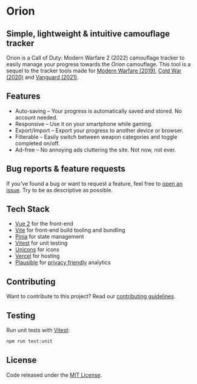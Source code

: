# Orion

## Simple, lightweight & intuitive camouflage tracker

Orion is a Call of Duty: Modern Warfare 2 (2022) camouflage tracker to easily manage your progress towards the *Orion* camouflage. This tool is a sequel to the tracker tools made for [Modern Warfare (2019)](https://damascus.vercel.app/), [Cold War (2020)](https://coldwar.vercel.app/) and [Vanguard (2021)](https://vanguard.emca.app/).

## Features

- Auto-saving – Your progress is automatically saved and stored. No account needed.
- Responsive – Use it on your smartphone while gaming.
- Export/Import – Export your progress to another device or browser.
- Filterable – Easily switch between weapon categories and toggle completed on/off.
- Ad-free – No annoying ads cluttering the site. Not now, not ever.

## Bug reports & feature requests
If you've found a bug or want to request a feature, feel free to [open an issue](https://github.com/carlssonemil/orion/issues/new). Try to be as descriptive as possible.

## Tech Stack

- [Vue 2](https://vuejs.org/) for the front-end
- [Vite](https://vitejs.dev/) for front-end build tooling and bundling
- [Pinia](https://pinia.vuejs.org/) for state management
- [Vitest](https://vitest.dev/) for unit testing
- [Unicons](https://iconscout.com/unicons) for icons
- [Vercel](https://vercel.com/) for hosting
- [Plausible](https://plausible.io/) for [privacy friendly](https://plausible.io/privacy-focused-web-analytics) analytics

## Contributing
Want to contribute to this project? Read our [contributing guidelines](https://github.com/carlssonemil/orion/blob/main/CONTRIBUTING.md).

## Testing
Run unit tests with [Vitest](https://vitest.dev/):
```sh
npm run test:unit
```

## License
Code released under the [MIT License](https://github.com/carlssonemil/orion/blob/main/LICENSE).
